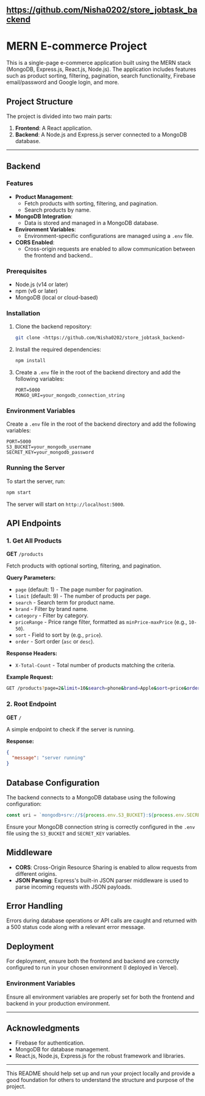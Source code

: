 ## https://github.com/Nisha0202/store_jobtask_backend

# MERN E-commerce Project

This is a single-page e-commerce application built using the MERN stack (MongoDB, Express.js, React.js, Node.js). The application includes features such as product sorting, filtering, pagination, search functionality, Firebase email/password and Google login, and more.

## Project Structure

The project is divided into two main parts:
1. **Frontend**: A React application.
2. **Backend**: A Node.js and Express.js server connected to a MongoDB database.

---

## Backend

### Features

- **Product Management**: 
  - Fetch products with sorting, filtering, and pagination.
  - Search products by name.
- **MongoDB Integration**: 
  - Data is stored and managed in a MongoDB database.
- **Environment Variables**: 
  - Environment-specific configurations are managed using a `.env` file.
- **CORS Enabled**: 
  - Cross-origin requests are enabled to allow communication between the frontend and backend..

### Prerequisites

- Node.js (v14 or later)
- npm (v6 or later)
- MongoDB (local or cloud-based)

### Installation

1. Clone the backend repository:
   ```bash
   git clone <https://github.com/Nisha0202/store_jobtask_backend>
   ```
2. Install the required dependencies:
   ```bash
   npm install
   ```
4. Create a `.env` file in the root of the backend directory and add the following variables:
   ```env
   PORT=5000
   MONGO_URI=your_mongodb_connection_string
   ```


### Environment Variables

Create a `.env` file in the root of the backend directory and add the following variables:

```env
PORT=5000
S3_BUCKET=your_mongodb_username
SECRET_KEY=your_mongodb_password
```

### Running the Server

To start the server, run:

```bash
npm start
```

The server will start on `http://localhost:5000`.

## API Endpoints

### 1. Get All Products

**GET** `/products`

Fetch products with optional sorting, filtering, and pagination.

**Query Parameters:**

- `page` (default: 1) - The page number for pagination.
- `limit` (default: 9) - The number of products per page.
- `search` - Search term for product name.
- `brand` - Filter by brand name.
- `category` - Filter by category.
- `priceRange` - Price range filter, formatted as `minPrice-maxPrice` (e.g., `10-50`).
- `sort` - Field to sort by (e.g., `price`).
- `order` - Sort order (`asc` or `desc`).

**Response Headers:**

- `X-Total-Count` - Total number of products matching the criteria.

**Example Request:**

```bash
GET /products?page=2&limit=10&search=phone&brand=Apple&sort=price&order=desc
```

### 2. Root Endpoint

**GET** `/`

A simple endpoint to check if the server is running.

**Response:**

```json
{
  "message": "server running"
}
```

## Database Configuration

The backend connects to a MongoDB database using the following configuration:

```javascript
const uri = `mongodb+srv://${process.env.S3_BUCKET}:${process.env.SECRET_KEY}@cluster0.5cua0xk.mongodb.net/?retryWrites=true&w=majority&appName=Cluster0`;
```

Ensure your MongoDB connection string is correctly configured in the `.env` file using the `S3_BUCKET` and `SECRET_KEY` variables.

## Middleware

- **CORS**: Cross-Origin Resource Sharing is enabled to allow requests from different origins.
- **JSON Parsing**: Express's built-in JSON parser middleware is used to parse incoming requests with JSON payloads.

## Error Handling

Errors during database operations or API calls are caught and returned with a 500 status code along with a relevant error message.

## Deployment

For deployment, ensure both the frontend and backend are correctly configured to run in your chosen environment (I deployed in Vercel).

### Environment Variables

Ensure all environment variables are properly set for both the frontend and backend in your production environment.

---

## Acknowledgments

- Firebase for authentication.
- MongoDB for database management.
- React.js, Node.js, Express.js for the robust framework and libraries.

---

This README should help set up and run your project locally and provide a good foundation for others to understand the structure and purpose of the project.